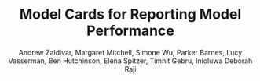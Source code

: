 ---
paperId: 4
author: Andrew Zaldivar, Margaret Mitchell, Simone Wu, Parker Barnes, Lucy Vasserman, Ben Hutchinson, Elena Spitzer, Timnit Gebru, Inioluwa Deborah Raji
publicationauthor: Zaldivar, A. et al.
title: Model Cards for Reporting Model Performance
pitch: https://youtu.be/a05SNdoW8_8?list=PLldrX-tcWesPs3UXagQ38Dx7POaxGvcNV&t=5007
pdf: Oral_Andrew_Zaldivar.pdf
slide: Slide_Andrew_Zaldivar.pdf
poster: --
alt: --
type: Oral & Poster
topic: FAT
link: https://research.latinxinai.org/papers/neurips/2018/pdf/Oral_Andrew_Zaldivar.pdf
conference: neurips
year: 2018
tags: neurips-2018-op
location: Montreal, Canada
---